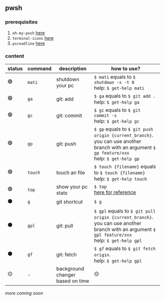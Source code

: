 ## pwsh

### prerequisites

1. `oh-my-posh` [here](https://ohmyposh.dev/)
2. `terminal-icons` [here](https://github.com/devblackops/Terminal-Icons)
3. `psreadline` [here](https://github.com/PowerShell/PSReadLine)

### content

| status | command | description        | how to use?                                                                                                                                    |
| ------ | ------- | ------------------ | ---------------------------------------------------------------------------------------------------------------------------------------------- |
| 🟢     | `mati`  | shutdown your pc   | `$ mati` equals to `$ shutdown -s -t 0`<br>help: `$ get-help mati`                                                                             |
| 🟢     | `ga`    | git: add           | `$ ga` equals to `$ git add .`<br>help: `$ get-help ga`                                                                                        |
| 🟢     | `gc`    | git: commit        | `$ gc` equals to `$ git commit -s`<br>help: `$ get-help gc`                                                                                    |
| 🟢     | `gp`    | git: push          | `$ gp` equals to `$ git push origin {current_branch}`. you can use another branch with an argument `$ gp feature/xxx`<br>help: `$ get-help gp` |
| 🟢     | `touch` | touch an file      | `$ touch {filename}` equals to `$ touch {filename}` <br>help: `$ get-help touch`                                                               |
| 🟢     | `top`   | show your pc stats | `$ top` <br> [here for reference](https://yvez.be/2019/09/01/lets-create-top-for-powershell/)                                                  |
| ⚫     | `g`   | git shortcut | `$ g` |
| ⚫     | `gpl`   | git: pull | `$ gpl` equals to `$ git pull origin {current_branch}`. you can use another branch with an argument `$ gpl feature/xxx`<br>help: `$ get-help gpl` |
| ⚫     | `gf`   | git: fetch | `$ gf` equals to `$ git fetch origin`. <br>help: `$ get-help gpl` |
| 🟡     | -   | background changer based on time | 🟡 |

_more coming soon_
